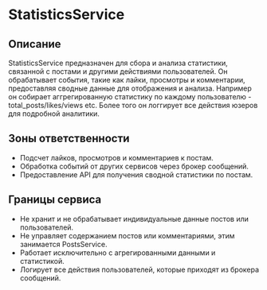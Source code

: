 # StatisticsService

## Описание

StatisticsService предназначен для сбора и анализа статистики, связанной с постами и другими действиями пользователей. Он обрабатывает события, такие как лайки, просмотры и комментарии, предоставляя сводные данные для отображения и анализа.
Например он собирает аггрегированную статистику по каждому пользователю - total_posts/likes/views etc. Более того он логгирует все действия юзеров для подробной аналитики.

## Зоны ответственности

- Подсчет лайков, просмотров и комментариев к постам.
- Обработка событий от других сервисов через брокер сообщений.
- Предоставление API для получения сводной статистики по постам.

## Границы сервиса

- Не хранит и не обрабатывает индивидуальные данные постов или пользователей.
- Не управляет содержанием постов или комментариями, этим занимается PostsService.
- Работает исключительно с агрегированными данными и статистикой.
- Логирует все действия пользователей, которые приходят из брокера сообщений.